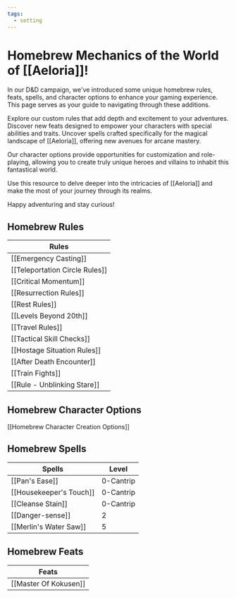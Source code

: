```yaml
---
tags:
  - setting
---
```

# Homebrew Mechanics of the World of [[Aeloria]]!

In our D&D campaign, we've introduced some unique homebrew rules, feats, spells, and character options to enhance your gaming experience. This page serves as your guide to navigating through these additions.

Explore our custom rules that add depth and excitement to your adventures. Discover new feats designed to empower your characters with special abilities and traits. Uncover spells crafted specifically for the magical landscape of [[Aeloria]], offering new avenues for arcane mastery.

Our character options provide opportunities for customization and role-playing, allowing you to create truly unique heroes and villains to inhabit this fantastical world.

Use this resource to delve deeper into the intricacies of [[Aeloria]] and make the most of your journey through its realms. 

Happy adventuring and stay curious! 

## Homebrew Rules

| Rules                          |
| ------------------------------ |
| [[Emergency Casting]]          |
| [[Teleportation Circle Rules]] |
| [[Critical Momentum]]          |
| [[Resurrection Rules]]         |
| [[Rest Rules]]                 |
| [[Levels Beyond 20th]]         |
| [[Travel Rules]]               |
| [[Tactical Skill Checks]]      |
| [[Hostage Situation Rules]]    |
| [[After Death Encounter]]      |
| [[Train Fights]]               |
| [[Rule - Unblinking Stare]]          |

## Homebrew Character Options

[[Homebrew Character Creation Options]]

## Homebrew Spells

| Spells                  | Level     |
| ----------------------- | --------- |
| [[Pan's Ease]]          | 0-Cantrip |
| [[Housekeeper's Touch]] | 0-Cantrip |
| [[Cleanse Stain]]       | 0-Cantrip |
| [[Danger-sense]]        | 2         |
| [[Merlin's Water Saw]]  | 5         |

## Homebrew Feats

| Feats                         |
| ----------------------------- |
| [[Master Of Kokusen]] |

